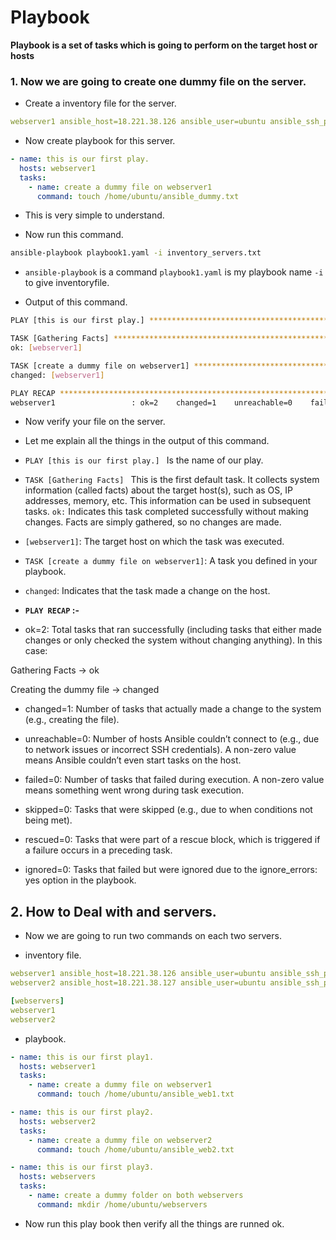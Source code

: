 # Playbook

**Playbook is a set of tasks which is going to perform on the target host or hosts**

### 1. Now we are going to create one dummy file on the server.

- Create a inventory file for the server.

```yaml
webserver1 ansible_host=18.221.38.126 ansible_user=ubuntu ansible_ssh_private_key_file=/home/goldy/Downloads/goldy.pem
```

- Now create playbook for this server.

```yaml
- name: this is our first play.
  hosts: webserver1
  tasks:
    - name: create a dummy file on webserver1
      command: touch /home/ubuntu/ansible_dummy.txt
```

- This is very simple to understand.

- Now run this command.

```bash
ansible-playbook playbook1.yaml -i inventory_servers.txt
```

- `ansible-playbook` is a command `playbook1.yaml` is my playbook name `-i` to give inventoryfile.

- Output of this command.

```bash
PLAY [this is our first play.] ***************************************************************************************************************************************************************

TASK [Gathering Facts] ***********************************************************************************************************************************************************************
ok: [webserver1]

TASK [create a dummy file on webserver1] *****************************************************************************************************************************************************
changed: [webserver1]

PLAY RECAP ***********************************************************************************************************************************************************************************
webserver1                 : ok=2    changed=1    unreachable=0    failed=0    skipped=0    rescued=0    ignored=0   
```

- Now verify your file on the server.

- Let me explain all the things in the output of this command.

- `PLAY [this is our first play.] ` Is the name of our play.

- `TASK [Gathering Facts] ` This is the first default task. It collects system information (called facts) about the target host(s), such as OS, IP addresses, memory, etc. This information can be used in subsequent tasks. `ok:` Indicates this task completed successfully without making changes. Facts are simply gathered, so no changes are made.

- `[webserver1]`: The target host on which the task was executed.

- `TASK [create a dummy file on webserver1]`: A task you defined in your playbook.

- `changed`: Indicates that the task made a change on the host.

- **`PLAY RECAP` :-**

- ok=2: Total tasks that ran successfully (including tasks that either made changes or only checked the system without changing anything). In this case:

Gathering Facts → ok

Creating the dummy file → changed

- changed=1: Number of tasks that actually made a change to the system (e.g., creating the file).

- unreachable=0: Number of hosts Ansible couldn’t connect to (e.g., due to network issues or incorrect SSH credentials). A non-zero value means Ansible couldn’t even start tasks on the host.

- failed=0: Number of tasks that failed during execution. A non-zero value means something went wrong during task execution.

- skipped=0: Tasks that were skipped (e.g., due to when conditions not being met).

- rescued=0: Tasks that were part of a rescue block, which is triggered if a failure occurs in a preceding task.

- ignored=0: Tasks that failed but were ignored due to the ignore_errors: yes option in the playbook.

## 2. How to Deal with and servers.

- Now we are going to run two commands on each two servers.

- inventory file.

```yaml
webserver1 ansible_host=18.221.38.126 ansible_user=ubuntu ansible_ssh_private_key_file=/home/goldy/Downloads/goldy.pem
webserver2 ansible_host=18.221.38.127 ansible_user=ubuntu ansible_ssh_private_key_file=/home/goldy/Downloads/goldy.pem

[webservers]
webserver1
webserver2
```

- playbook.

```yaml
- name: this is our first play1.
  hosts: webserver1
  tasks:
    - name: create a dummy file on webserver1
      command: touch /home/ubuntu/ansible_web1.txt

- name: this is our first play2.
  hosts: webserver2
  tasks:
    - name: create a dummy file on webserver2
      command: touch /home/ubuntu/ansible_web2.txt

- name: this is our first play3.
  hosts: webservers
  tasks:
    - name: create a dummy folder on both webservers
      command: mkdir /home/ubuntu/webservers
```

- Now run this play book then verify all the things are runned ok.